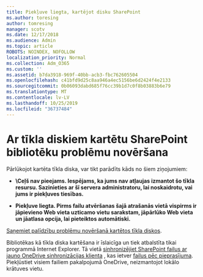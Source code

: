 ```yaml
---
title: Piekļuve liegta, kartējot disku SharePoint
ms.author: toresing
author: tomresing
manager: scotv
ms.date: 12/17/2018
ms.audience: Admin
ms.topic: article
ROBOTS: NOINDEX, NOFOLLOW
localization_priority: Normal
ms.collection: Adm_O365
ms.custom: ''
ms.assetid: b7da3918-969f-40bb-acb3-fbc762605504
ms.openlocfilehash: c41bfd9d25c8aa946a4ec5156be6d2424f4e2133
ms.sourcegitcommit: 0b06093dabd685f76cc39b1d7c0f8b03883b6e79
ms.translationtype: MT
ms.contentlocale: lv-LV
ms.lasthandoff: 10/25/2019
ms.locfileid: "36737484"
---
```

# <a name="fix-problems-with-sharepoint-libraries-mapped-to-network-drives"></a>Ar tīkla diskiem kartētu SharePoint bibliotēku problēmu novēršana

Pārlūkojot kartēta tīkla diska, var tikt parādīts kāds no šiem ziņojumiem:
  
- **\\Ceļš nav pieejams. Iespējams, ka jums nav atļaujas izmantot šo tīkla resursu. Sazinieties ar šī servera administratoru, lai noskaidrotu, vai jums ir piekļuves tiesības.**

- **Piekļuve liegta. Pirms failu atvēršanas šajā atrašanās vietā vispirms ir jāpievieno Web vieta uzticamo vietu sarakstam, jāpārlūko Web vieta un jāatlasa opcija, lai pieteiktos automātiski.**

[Saņemiet palīdzību problēmu novēršanā kartētos tīkla diskos](https://docs.microsoft.com/sharepoint/support/administration/troubleshoot-mapped-network-drives).
  
Bibliotēkas kā tīkla diska kartēšana ir īslaicīga un tiek atbalstīta tikai programmā Internet Explorer. Tā vietā [sinhronizējiet SharePoint failus ar jauno OneDrive sinhronizācijas klienta](https://support.office.com/article/6de9ede8-5b6e-4503-80b2-6190f3354a88.aspx) , kas ietver [failus pēc pieprasījuma](https://support.office.com/article/0e6860d3-d9f3-4971-b321-7092438fb38e.aspx). Piekļūstiet visiem failiem pakalpojumā OneDrive, neizmantojot lokālo krātuves vietu.
  